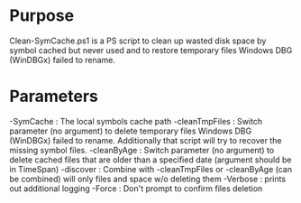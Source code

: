 # Purpose 
Clean-SymCache.ps1 is a PS script to clean up wasted disk space by symbol cached but never used and to restore temporary files Windows DBG (WinDBGx) failed to rename.  

# Parameters 
-SymCache       : The local symbols cache path 
-cleanTmpFiles  : Switch parameter (no argument) to delete temporary files Windows DBG (WinDBGx) failed to rename. Additionally that script will try to recover the missing symbol files.
-cleanByAge     : Switch parameter (no argument) to delete cached files that are older than a specified date (argument should be in TimeSpan)
-discover       : Combine with -cleanTmpFiles or -cleanByAge (can be combined) will only files and space w/o deleting them
-Verbose        : prints out additional logging
-Force          : Don't prompt to confirm files deletion
